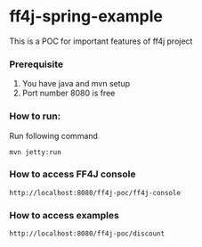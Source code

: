 # ff4j-spring-example
This is a POC for important features of ff4j project

### Prerequisite

1. You have java and mvn setup
2. Port number 8080 is free

### How to run:

Run following command

`mvn jetty:run`

###  How to access FF4J console 
`http://localhost:8080/ff4j-poc/ff4j-console`

### How to access examples
`http://localhost:8080/ff4j-poc/discount`  
